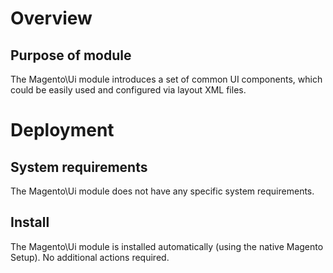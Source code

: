 # Overview
## Purpose of module

The Magento\Ui module introduces a set of common UI components, which could be easily used and configured via layout XML files.

# Deployment
## System requirements

The Magento\Ui module does not have any specific system requirements.

## Install
The Magento\Ui module is installed automatically (using the native Magento Setup). No additional actions required.
